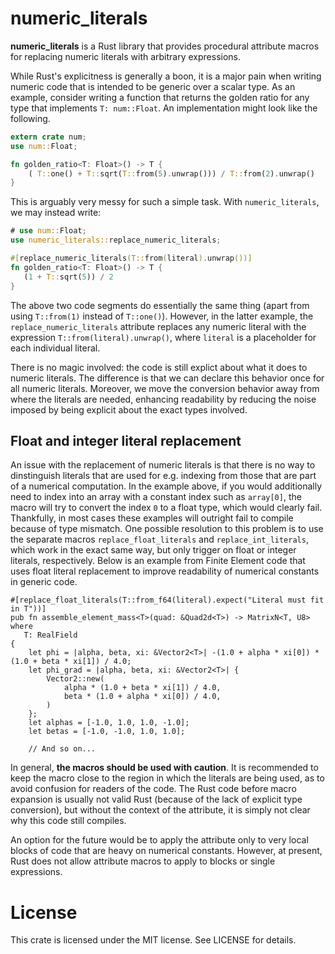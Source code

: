 numeric_literals
================

**numeric_literals** is a Rust library that provides procedural attribute macros for replacing
numeric literals with arbitrary expressions.

While Rust's explicitness is generally a boon, it is a major pain when writing numeric
code that is intended to be generic over a scalar type. As an example, consider
writing a function that returns the golden ratio for any type that implements `T: num::Float`.
An implementation might look like the following.

```rust
extern crate num;
use num::Float;

fn golden_ratio<T: Float>() -> T {
    ( T::one() + T::sqrt(T::from(5).unwrap())) / T::from(2).unwrap()
}
```

This is arguably very messy for such a simple task. With `numeric_literals`, we may
instead write:

```rust
# use num::Float;
use numeric_literals::replace_numeric_literals;

#[replace_numeric_literals(T::from(literal).unwrap())]
fn golden_ratio<T: Float>() -> T {
   (1 + T::sqrt(5)) / 2
}
```

The above two code segments do essentially the same thing
(apart from using `T::from(1)` instead of `T::one()`). However, in the latter example,
the `replace_numeric_literals` attribute replaces any numeric literal with the expression
`T::from(literal).unwrap()`, where `literal` is a placeholder for each individual literal.

There is no magic involved: the code is still explict about what it does to numeric literals.
The difference is that we can declare this behavior once for all numeric literals. Moreover,
we move the conversion behavior away from where the literals are needed, enhancing readability
by reducing the noise imposed by being explicit about the exact types involved.

Float and integer literal replacement
-------------------------------------

An issue with the replacement of numeric literals is that there is no way to dinstinguish
literals that are used for e.g. indexing from those that are part of a numerical computation.
In the example above, if you would additionally need to index into an array with a constant index
such as `array[0]`, the macro will try to convert the index `0` to a float type, which
would clearly fail. Thankfully, in most cases these examples will outright fail to compile
because of type mismatch. One possible resolution to this problem is to use the separate
macros `replace_float_literals` and `replace_int_literals`, which work in the exact same way,
but only trigger on float or integer literals, respectively. Below is an example from
Finite Element code that uses float literal replacement to improve readability of numerical
constants in generic code.

```ignore
#[replace_float_literals(T::from_f64(literal).expect("Literal must fit in T"))]
pub fn assemble_element_mass<T>(quad: &Quad2d<T>) -> MatrixN<T, U8>
where
   T: RealField
{
    let phi = |alpha, beta, xi: &Vector2<T>| -(1.0 + alpha * xi[0]) * (1.0 + beta * xi[1]) / 4.0;
    let phi_grad = |alpha, beta, xi: &Vector2<T>| {
        Vector2::new(
            alpha * (1.0 + beta * xi[1]) / 4.0,
            beta * (1.0 + alpha * xi[0]) / 4.0,
        )
    };
    let alphas = [-1.0, 1.0, 1.0, -1.0];
    let betas = [-1.0, -1.0, 1.0, 1.0];

    // And so on...
```

In general, **the macros should be used with caution**. It is recommended to keep the macro close to
the region in which the literals are being used, as to avoid confusion for readers of the code.
The Rust code before macro expansion is usually not valid Rust (because of the lack of explicit
type conversion), but without the context of the attribute, it is simply not clear why this
code still compiles.

An option for the future would be to apply the attribute only to very local blocks of code that
are heavy on numerical constants. However, at present, Rust does not allow attribute macros
to apply to blocks or single expressions.

License
=======

This crate is licensed under the MIT license. See LICENSE for details.
